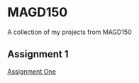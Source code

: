 # MAGD150
A collection of my projects from MAGD150


## Assignment 1
[Assignment One](https://github.com/garczynsep15/MAGD150/f17magd150lab01_garczynski/f17magd150lab01_garczynski.pde)
